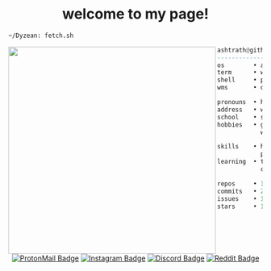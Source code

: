 <h1 align="center">welcome to my page!</h1>


```sh
~/Dyzean: fetch.sh
```

<img align="left" src="https://github.com/Dyzean.png" width="411" />

```haskell
ashtrath@github
------------------------------
os        • atlasos 2.0
term      • wezterm
shell     • pwsh 7.3.6
wms       • dwm

pronouns  • he/him
address   • west java, indonesia
school    • smkn 1 ciomas
hobbies   • gaming, code, ricing,
            watching anime, drink coffee.

skills    • html, css, javascript,
            php, mysql
learning  • tailwindcss, nodejs, vue.js,
            csharp, figma, unity

repos     • 14
commits   • 235
issues    • 10
stars     • 193
```

<h1></h1>

<div align="center">
  
  [![ProtonMail Badge](https://img.shields.io/badge/ProtonMail-8B89CC?style=for-the-badge&logo=protonmail&logoColor=white)](mailto:ashtrath@pm.me)
  [![Instagram Badge](https://img.shields.io/badge/Instagram-E4405F?style=for-the-badge&logo=instagram&logoColor=white)](https://www.instagram.com/r.ashtrath/)
  [![Discord Badge](https://img.shields.io/badge/Discord-7289DA?style=for-the-badge&logo=discord&logoColor=white)](https://discord.com/users/354831939099688962)
  [![Reddit Badge](https://img.shields.io/badge/Reddit-FF4500?style=for-the-badge&logo=Reddit&logoColor=white)](https://www.reddit.com/user/Ashtrath)

</div>

